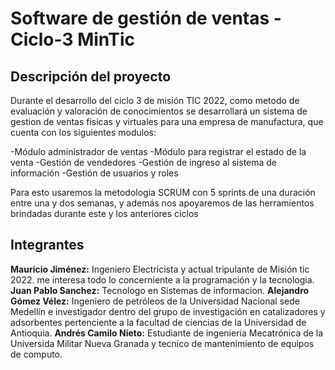 # Software de gestión de ventas - Ciclo-3 MinTic

## Descripción del proyecto
Durante el desarrollo del ciclo 3 de misión TIC 2022, como metodo de evaluación y valoración de conocimientos se desarrollará un sistema de gestion de ventas fisicas y virtuales para una empresa de manufactura, que cuenta con los siguientes modulos:

-Módulo administrador de ventas
-Módulo para registrar el estado de la venta
-Gestión de vendedores
-Gestión de ingreso al sistema de información
-Gestión de usuarios y roles

Para esto usaremos la metodologia SCRUM con 5 sprints de una duración entre una y dos semanas, y además nos apoyaremos de las herramientos brindadas durante este y los anteriores ciclos



## Integrantes
**Mauricio Jiménez:** Ingeniero Electricista y actual tripulante de Misión tic 2022. me interesa todo lo concerniente a la programación y la tecnologia.
**Juan Pablo Sanchez:** Tecnologo en Sistemas de informacion.
**Alejandro Gómez Vélez:** Ingeniero de petróleos de la Universidad Nacional sede Medellín e investigador dentro del grupo de investigación en catalizadores y adsorbentes pertenciente a la facultad de ciencias de la Universidad de Antioquia. 
**Andrés Camilo Nieto:** Estudiante de ingenieria Mecatrónica de la Universida Militar Nueva Granada y tecnico de mantenimiento de equipos de computo.
